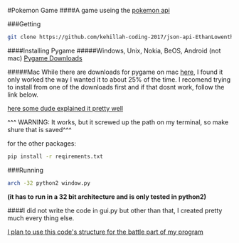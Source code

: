 #Pokemon Game
####A game useing the [pokemon api](http://pokeapi.co/)

###Getting
```sh
git clone https://github.com/kehillah-coding-2017/json-api-EthanLowenthal.git
```

####Installing Pygame
#####Windows, Unix, Nokia, BeOS, Android (not mac)
[Pygame Downloads](http://www.pygame.org/download.shtml)

#####Mac
While there are downloads for pygame on mac [here](http://www.pygame.org/download.shtml), I found it only worked the way I wanted it to about 25% of the time. I recomend trying to install from one of the downloads first and if that dosnt work, follow the link below.

[here some dude explained it pretty well](http://brysonpayne.com/2015/01/10/setting-up-pygame-on-a-mac/)

^^^ WARNING: It works, but it screwed up the path on my terminal, so make shure that is saved^^^


for the other packages:
```sh
pip install -r reqirements.txt
```

###Running
```sh
arch -32 python2 window.py 
```
**(it has to run in a 32 bit architecture and is only tested in python2)**

####I did not write the code in gui.py but other than that, I created pretty much every thing else. 

[I plan to use this code's structure for the battle part of my program](https://github.com/ThomasDubyak/pykemon)
